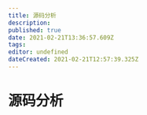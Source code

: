 ```yaml
---
title: 源码分析
description: 
published: true
date: 2021-02-21T13:36:57.609Z
tags: 
editor: undefined
dateCreated: 2021-02-21T12:57:39.325Z
---
```


# 源码分析